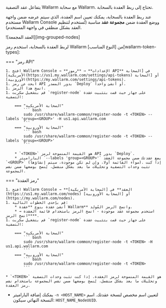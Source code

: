 يتفاعل عقد التصفية Wallarm مع سحابة Wallarm. تحتاج إلى ربط العقدة بالسحابة.

عند ربط العقدة بالسحابة، يمكنك تعيين اسم العقدة، الذي سيتم عرضه ضمن واجهة مستخدم Wallarm Console ووضع العقدة ضمن **مجموعة عقد** مناسبة (تُستخدم لتنظيم العقد بشكل منطقي في واجهة المستخدم).

![العقد المجمعة][img-grouped-nodes]

لربط العقدة بالسحابة، استخدم رمز Wallarm من [النوع المناسب][wallarm-token-types]:

=== "رمز API"

    1. افتح Wallarm Console → **الإعدادات** → **رموز API** في [السحابة الأمريكية](https://us1.my.wallarm.com/settings/api-tokens) أو [السحابة الأوروبية](https://my.wallarm.com/settings/api-tokens).
    1. ابحث عن رمز API بدور المصدر `Deploy` أو أنشئ واحداً.
    1. انسخ هذا الرمز.
    1. قم بتشغيل سكربت `register-node` على جهاز حيث قمت بتثبيت عقدة التصفية:

        === "السحابة الأمريكية"
            ``` bash
            sudo /usr/share/wallarm-common/register-node -t <TOKEN> --labels 'group=<GROUP>' -H us1.api.wallarm.com
            ```
        === "السحابة الأوروبية"
            ``` bash
            sudo /usr/share/wallarm-common/register-node -t <TOKEN> --labels 'group=<GROUP>'
            ```
        
        * `<TOKEN>` هو القيمة المنسوخة لرمز API بدور `Deploy`.
        * الباراميتر `--labels 'group=<GROUP>'` يضع عقدتك ضمن مجموعة العقد `<GROUP>` (سواء القائمة أولا، وإن لم تكن موجودة، سيتم إنشاؤها). إذا كنت تثبت وحدات التصفية وتحليلات ما بعد بشكل منفصل، يُنصح بوضعها ضمن نفس المجموعة.

=== "رمز العقدة"

    1. افتح Wallarm Console → **العقد** في [السحابة الأمريكية](https://us1.my.wallarm.com/nodes) أو [السحابة الأوروبية](https://my.wallarm.com/nodes).
    1. قم بإحدى الخطوات التالية: 
        * أنشئ عقدة بنوع **عقدة Wallarm** وانسخ الرمز المُولد.
        * استخدم مجموعة عقد موجودة - انسخ الرمز باستخدام قائمة العقدة → **انسخ الرمز**.
    1. قم بتشغيل سكربت `register-node` على جهاز حيث قمت بتثبيت عقدة التصفية:

        === "السحابة الأمريكية"
            ``` bash
            sudo /usr/share/wallarm-common/register-node -t <TOKEN> -H us1.api.wallarm.com
            ```
        === "السحابة الأوروبية"
            ``` bash
            sudo /usr/share/wallarm-common/register-node -t <TOKEN>
            ```

    * `<TOKEN>` هو القيمة المنسوخة لرمز العقدة. إذا كنت تثبت وحدات التصفية وتحليلات ما بعد بشكل منفصل، يُنصح بوضعها ضمن نفس المجموعة باستخدام نفس رمز العقدة.

* يمكنك إضافة الباراميتر `-n <HOST_NAME>` لتعيين اسم مخصص لنسخة عقدتك. اسم النسخة النهائي سيكون: `HOST_NAME_NodeUUID`.